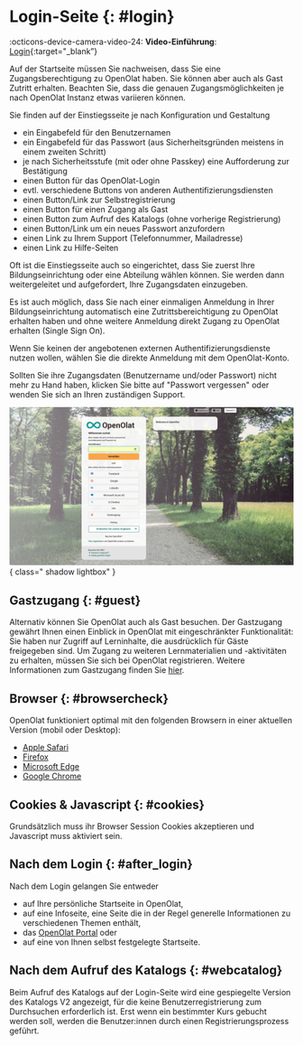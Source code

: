 # Login-Seite {: #login}

:octicons-device-camera-video-24: **Video-Einführung**: [Login](<https://www.youtube.com/embed/Sy5cXJL7K90>){:target="_blank”} 

Auf der Startseite müssen Sie nachweisen, dass Sie eine Zugangsberechtigung zu OpenOlat haben. Sie können aber auch als Gast Zutritt erhalten.
Beachten Sie, dass die genauen Zugangsmöglichkeiten je nach OpenOlat Instanz etwas variieren können.

Sie finden auf der Einstiegsseite je nach Konfiguration und Gestaltung

* ein Eingabefeld für den Benutzernamen
* ein Eingabefeld für das Passwort (aus Sicherheitsgründen meistens in einem zweiten Schritt)
* je nach Sicherheitsstufe (mit oder ohne Passkey) eine Aufforderung zur Bestätigung
* einen Button für das OpenOlat-Login
* evtl. verschiedene Buttons von anderen Authentifizierungsdiensten
* einen Button/Link zur Selbstregistrierung
* einen Button für einen Zugang als Gast
* einen Button zum Aufruf des Katalogs (ohne vorherige Registrierung)
* einen Button/Link um ein neues Passwort anzufordern 
* einen Link zu Ihrem Support (Telefonnummer, Mailadresse)
* einen Link zu Hilfe-Seiten

Oft ist die Einstiegsseite auch so eingerichtet, dass Sie zuerst Ihre Bildungseinrichtung oder eine Abteilung wählen können. Sie werden dann weitergeleitet und aufgefordert, Ihre Zugangsdaten einzugeben.

Es ist auch möglich, dass Sie nach einer einmaligen Anmeldung in Ihrer Bildungseinrichtung automatisch eine Zutrittsbereichtigung zu OpenOlat erhalten haben und ohne weitere Anmeldung direkt Zugang zu OpenOlat erhalten (Single Sign On).

Wenn Sie keinen der angebotenen externen Authentifizierungsdienste nutzen wollen, wählen Sie die direkte Anmeldung mit dem OpenOlat-Konto.

Sollten Sie ihre Zugangsdaten (Benutzername und/oder Passwort) nicht mehr zu Hand haben, klicken Sie bitte auf "Passwort vergessen" oder wenden Sie sich an Ihren zuständigen Support.

![login_v2_de.png](assets/login_v2_de.png){ class=" shadow lightbox" }
  
## Gastzugang {: #guest}

Alternativ können Sie OpenOlat auch als Gast besuchen. Der Gastzugang gewährt Ihnen einen Einblick in OpenOlat mit eingeschränkter Funktionalität: Sie haben nur Zugriff auf Lerninhalte, die ausdrücklich für Gäste freigegeben sind. Um Zugang zu weiteren Lernmaterialien und -aktivitäten zu erhalten, müssen Sie sich bei OpenOlat registrieren. Weitere Informationen zum Gastzugang finden Sie [hier](../basic_concepts/guest_access.de.md).

## Browser {: #browsercheck}

OpenOlat funktioniert optimal mit den folgenden Browsern in einer aktuellen Version (mobil oder Desktop):

* [Apple Safari](https://www.apple.com/safari/)
* [Firefox](https://www.mozilla.org/firefox/)
* [Microsoft Edge](https://www.microsoft.com/edge)
* [Google Chrome](https://www.google.com/chrome/)

## Cookies & Javascript {: #cookies}

Grundsätzlich muss ihr Browser Session Cookies akzeptieren und Javascript muss aktiviert sein.

## Nach dem Login {: #after_login}

Nach dem Login gelangen Sie entweder

* auf Ihre persönliche Startseite in OpenOlat, 
* auf eine Infoseite, eine Seite die in der Regel generelle Informationen zu verschiedenen Themen enthält, 
* das [OpenOlat Portal](../basic_concepts/Portal_configuration.de.md) oder 
* auf eine von Ihnen selbst festgelegte Startseite. 


## Nach dem Aufruf des Katalogs {: #webcatalog}

Beim Aufruf des Katalogs auf der Login-Seite wird eine gespiegelte Version des Katalogs V2 angezeigt, für die keine Benutzerregistrierung zum Durchsuchen erforderlich ist. Erst wenn ein bestimmter Kurs gebucht werden soll, werden die Benutzer:innen durch einen Registrierungsprozess geführt.